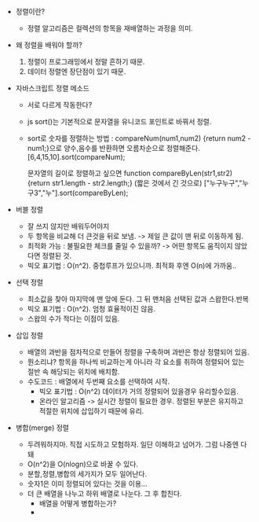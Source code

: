 - 정렬이란?
  - 정렬 알고리즘은 컬렉션의 항목을 재배열하는 과정을 의미.
- 왜 정렬을 배워야 할까?

  1. 정렬이 프로그래밍에서 정말 흔하기 때문.
  2. 데이터 정렬엔 장단점이 있기 때문.

- 자바스크립트 정렬 메소드

  - 서로 다르게 작동한다?
  - js sort()는 기본적으로 문자열을 유니코드 포인트로 바꿔서 정렬.
  - sort로 숫자를 정렬하는 방법 : compareNum(num1,num2) {return num2 - num1;}으로 양수,음수를 반환하면 오름차순으로 정렬해준다.
    [6,4,15,10].sort(compareNum);

    문자열의 길이로 정렬하고 싶으면
    function compareByLen(str1,str2) {return str1.length - str2.length;} (짧은 것에서 긴 것으로)
    ["누구누구","누구3","누"].sort(compareByLen);

- 버블 정렬

  - 잘 쓰지 않지만 배워두어야지
  - 두 항목을 비교해 더 큰것을 뒤로 보냄. -> 제일 큰 값이 맨 뒤로 이동하게 됨.
  - 최적화 가능 : 불필요한 체크를 줄일 수 있을까? -> 어떤 항목도 움직이지 않았다면 정렬된 것.
  - 빅오 표기법 : O(n^2). 중첩루프가 있으니까. 최적화 후엔 O(n)에 가까움..

- 선택 정렬

  - 최소값을 찾아 마지막에 맨 앞에 둔다. 그 뒤 맨처음 선택된 값과 스왑한다.반복
  - 빅오 표기법 : O(n^2). 엄청 효율적이진 않음.
  - 스왑의 수가 적다는 이점이 있음.

- 삽입 정렬

  - 배열의 과반을 점차적으로 만들어 정렬을 구축하며 과반은 항상 정렬되어 있음.
  - 뭔소리냐? 항목을 하나씩 비교하는게 아니라 각 요소를 취하여 정렬되어 있는 절반 속 해당되는 위치에 배치함.
  - 수도코드 : 배열에서 두번째 요소를 선택하여 시작.
    - 빅오 표기법 : O(n^2) 데이터가 거의 정렬되어 있을경우 유리할수있음.
    - 온라인 알고리즘 -> 실시간 정렬이 필요한 경우. 정렬된 부분은 유지하고 적절한 위치에 삽입하기 때문에 유리.

- 병합(merge) 정렬
  - 두려워하지마. 직접 시도하고 모험하자. 일단 이해하고 넘어가. 그럼 나중엔 다 돼
  - O(n^2)을 O(nlogn)으로 바꿀 수 있다.
  - 분할,정렬,병합의 세가지가 모두 일어난다.
  - 숫자1은 이미 정렬되어 있다는 것을 이용...
  - 더 큰 배열을 나누고 하위 배열로 나눈다. 그 후 합친다.
    - 배열을 어떻게 병합하는가?
    -
